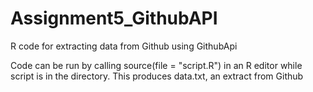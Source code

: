 # Assignment5_GithubAPI
R code for extracting data from Github using GithubApi

Code can be run by calling source(file = "script.R") in an R editor while script is in the directory. This produces data.txt, an extract
from Github
